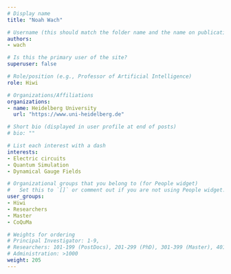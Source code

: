 ```yaml
---
# Display name
title: "Noah Wach"

# Username (this should match the folder name and the name on publications)
authors:
- wach

# Is this the primary user of the site?
superuser: false

# Role/position (e.g., Professor of Artificial Intelligence)
role: Hiwi

# Organizations/Affiliations
organizations:
- name: Heidelberg University
  url: "https://www.uni-heidelberg.de"

# Short bio (displayed in user profile at end of posts)
# bio: ""

# List each interest with a dash
interests:
- Electric circuits
- Quantum Simulation
- Dynamical Gauge Fields

# Organizational groups that you belong to (for People widget)
#   Set this to `[]` or comment out if you are not using People widget.
user_groups:
- Hiwi
- Researchers
- Master
- CoQuMa

# Weights for ordering
# Principal Investigator: 1-9,
# Researchers: 101-199 (PostDocs), 201-299 (PhD), 301-399 (Master), 401-499 (Bachelor)
# Administration: >1000
weight: 205
---
```

